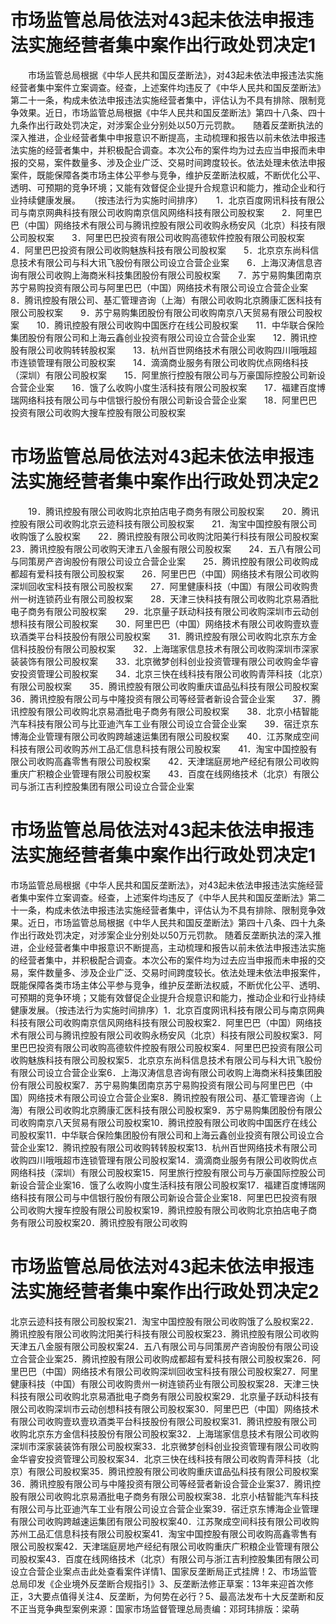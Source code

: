 # 市场监管总局依法对43起未依法申报违法实施经营者集中案作出行政处罚决定1

　　市场监管总局根据《中华人民共和国反垄断法》，对43起未依法申报违法实施经营者集中案件立案调查。经查，上述案件均违反了《中华人民共和国反垄断法》第二十一条，构成未依法申报违法实施经营者集中，评估认为不具有排除、限制竞争效果。近日，市场监管总局根据《中华人民共和国反垄断法》第四十八条、四十九条作出行政处罚决定，对涉案企业分别处以50万元罚款。　　随着反垄断执法的深入推进，企业经营者集中申报意识不断提高，主动梳理和报告以前未依法申报违法实施的经营者集中，并积极配合调查。本次公布的案件均为过去应当申报而未申报的交易，案件数量多、涉及企业广泛、交易时间跨度较长。依法处理未依法申报案件，既能保障各类市场主体公平参与竞争，维护反垄断法权威，不断优化公平、透明、可预期的竞争环境；又能有效督促企业提升合规意识和能力，推动企业和行业持续健康发展。　　（按违法行为实施时间排序）　　1．北京百度网讯科技有限公司与南京网典科技有限公司收购南京信风网络科技有限公司股权案　　2．阿里巴巴（中国）网络技术有限公司与腾讯控股有限公司收购永杨安风（北京）科技有限公司股权案　　3．阿里巴巴投资有限公司收购高德软件控股有限公司股权案　　4．阿里巴巴投资有限公司收购魅族科技有限公司股权案　　5．北京京东尚科信息技术有限公司与科大讯飞股份有限公司设立合营企业案　　6．上海汉涛信息咨询有限公司收购上海商米科技集团股份有限公司股权案　　7．苏宁易购集团南京苏宁易购投资有限公司与阿里巴巴（中国）网络技术有限公司设立合营企业案　　8．腾讯控股有限公司、基汇管理咨询（上海）有限公司收购北京腾康汇医科技有限公司股权案　　9．苏宁易购集团股份有限公司收购南京八天贸易有限公司股权案　　10．腾讯控股有限公司收购中国医疗在线公司股权案　　11．中华联合保险集团股份有限公司和上海云鑫创业投资有限公司设立合营企业案　　12．腾讯控股有限公司收购转转股权案　　13．杭州百世网络技术有限公司收购四川哦哦超市连锁管理有限公司股权案　　14．滴滴商业服务有限公司收购优点网络科技（深圳）有限公司股权案　　15．阿里旅行控股有限公司与万豪国际控股公司新设合营企业案　　16．饿了么收购小度生活科技有限公司股权案　　17．福建百度博瑞网络科技有限公司与中信银行股份有限公司新设合营企业案　　18．阿里巴巴投资有限公司收购大搜车控股有限公司股权案

# 市场监管总局依法对43起未依法申报违法实施经营者集中案作出行政处罚决定2

　　19．腾讯控股有限公司收购北京拍店电子商务有限公司股权案　　20．腾讯控股有限公司收购北京云迹科技有限公司股权案　　21．淘宝中国控股有限公司收购饿了么股权案　　22．腾讯控股有限公司收购沈阳美行科技有限公司股权案　　23．腾讯控股有限公司收购天津五八金服有限公司股权案　　24．五八有限公司与同策房产咨询股份有限公司设立合营企业案　　25．腾讯控股有限公司收购成都超有爱科技有限公司股权案　　26．阿里巴巴（中国）网络技术有限公司收购深圳回收宝科技有限公司股权案　　27．阿里健康科技（中国）有限公司收购贵州一树连锁药业有限公司股权案　　28．天津三快科技有限公司收购北京易酒批电子商务有限公司股权案　　29．北京量子跃动科技有限公司收购深圳市云动创想科技有限公司股权案　　30．阿里巴巴（中国）网络技术有限公司收购壹玖壹玖酒类平台科技股份有限公司股权案　　31．腾讯控股有限公司收购北京东方金信科技股份有限公司股权案　　32．上海瑞家信息技术有限公司收购深圳市深家装装饰有限公司股权案　　33．北京微梦创科创业投资管理有限公司收购金华睿安投资管理公司股权案　　34．北京三快在线科技有限公司收购青萍科技（北京）有限公司股权案　　35．腾讯控股有限公司收购重庆谊品弘科技有限公司股权案　　36．腾讯控股有限公司与中隆投资有限公司等经营者新设合营企业案　　37．腾讯控股有限公司收购北京易酒批电子商务有限公司股权案　　38．北京小桔智能汽车科技有限公司与比亚迪汽车工业有限公司设立合营企业案　　39．宿迁京东博海企业管理有限公司收购跨越速运集团有限公司股权案　　40．江苏聚成空间科技有限公司收购苏州工品汇信息科技有限公司股权案　　41．淘宝中国控股有限公司收购高鑫零售有限公司股权案　　42．天津瑞庭房地产经纪有限公司收购重庆广积粮企业管理有限公司股权案　　43．百度在线网络技术（北京）有限公司与浙江吉利控股集团有限公司设立合营企业案

# 市场监管总局依法对43起未依法申报违法实施经营者集中案作出行政处罚决定1

市场监管总局根据《中华人民共和国反垄断法》，对43起未依法申报违法实施经营者集中案件立案调查。经查，上述案件均违反了《中华人民共和国反垄断法》第二十一条，构成未依法申报违法实施经营者集中，评估认为不具有排除、限制竞争效果。近日，市场监管总局根据《中华人民共和国反垄断法》第四十八条、四十九条作出行政处罚决定，对涉案企业分别处以50万元罚款。 随着反垄断执法的深入推进，企业经营者集中申报意识不断提高，主动梳理和报告以前未依法申报违法实施的经营者集中，并积极配合调查。本次公布的案件均为过去应当申报而未申报的交易，案件数量多、涉及企业广泛、交易时间跨度较长。依法处理未依法申报案件，既能保障各类市场主体公平参与竞争，维护反垄断法权威，不断优化公平、透明、可预期的竞争环境；又能有效督促企业提升合规意识和能力，推动企业和行业持续健康发展。（按违法行为实施时间排序）1．北京百度网讯科技有限公司与南京网典科技有限公司收购南京信风网络科技有限公司股权案2．阿里巴巴（中国）网络技术有限公司与腾讯控股有限公司收购永杨安风（北京）科技有限公司股权案3．阿里巴巴投资有限公司收购高德软件控股有限公司股权案4．阿里巴巴投资有限公司收购魅族科技有限公司股权案5．北京京东尚科信息技术有限公司与科大讯飞股份有限公司设立合营企业案6．上海汉涛信息咨询有限公司收购上海商米科技集团股份有限公司股权案7．苏宁易购集团南京苏宁易购投资有限公司与阿里巴巴（中国）网络技术有限公司设立合营企业案8．腾讯控股有限公司、基汇管理咨询（上海）有限公司收购北京腾康汇医科技有限公司股权案9．苏宁易购集团股份有限公司收购南京八天贸易有限公司股权案10．腾讯控股有限公司收购中国医疗在线公司股权案11．中华联合保险集团股份有限公司和上海云鑫创业投资有限公司设立合营企业案12．腾讯控股有限公司收购转转股权案13．杭州百世网络技术有限公司收购四川哦哦超市连锁管理有限公司股权案14．滴滴商业服务有限公司收购优点网络科技（深圳）有限公司股权案15．阿里旅行控股有限公司与万豪国际控股公司新设合营企业案16．饿了么收购小度生活科技有限公司股权案17．福建百度博瑞网络科技有限公司与中信银行股份有限公司新设合营企业案18．阿里巴巴投资有限公司收购大搜车控股有限公司股权案19．腾讯控股有限公司收购北京拍店电子商务有限公司股权案20．腾讯控股有限公司收购

# 市场监管总局依法对43起未依法申报违法实施经营者集中案作出行政处罚决定2

北京云迹科技有限公司股权案21．淘宝中国控股有限公司收购饿了么股权案22．腾讯控股有限公司收购沈阳美行科技有限公司股权案23．腾讯控股有限公司收购天津五八金服有限公司股权案24．五八有限公司与同策房产咨询股份有限公司设立合营企业案25．腾讯控股有限公司收购成都超有爱科技有限公司股权案26．阿里巴巴（中国）网络技术有限公司收购深圳回收宝科技有限公司股权案27．阿里健康科技（中国）有限公司收购贵州一树连锁药业有限公司股权案28．天津三快科技有限公司收购北京易酒批电子商务有限公司股权案29．北京量子跃动科技有限公司收购深圳市云动创想科技有限公司股权案30．阿里巴巴（中国）网络技术有限公司收购壹玖壹玖酒类平台科技股份有限公司股权案31．腾讯控股有限公司收购北京东方金信科技股份有限公司股权案32．上海瑞家信息技术有限公司收购深圳市深家装装饰有限公司股权案33．北京微梦创科创业投资管理有限公司收购金华睿安投资管理公司股权案34．北京三快在线科技有限公司收购青萍科技（北京）有限公司股权案35．腾讯控股有限公司收购重庆谊品弘科技有限公司股权案36．腾讯控股有限公司与中隆投资有限公司等经营者新设合营企业案37．腾讯控股有限公司收购北京易酒批电子商务有限公司股权案38．北京小桔智能汽车科技有限公司与比亚迪汽车工业有限公司设立合营企业案39．宿迁京东博海企业管理有限公司收购跨越速运集团有限公司股权案40．江苏聚成空间科技有限公司收购苏州工品汇信息科技有限公司股权案41．淘宝中国控股有限公司收购高鑫零售有限公司股权案42．天津瑞庭房地产经纪有限公司收购重庆广积粮企业管理有限公司股权案43．百度在线网络技术（北京）有限公司与浙江吉利控股集团有限公司设立合营企业案点击此处查看案件详情1、国家反垄断局正式挂牌！2、市场监管总局印发《企业境外反垄断合规指引》3、反垄断法修正草案：13年来迎首次修正，3大要点值得关注4、反垄断，为何势在必行？5、最高法发布十大反垄断和反不正当竞争典型案例来源：国家市场监督管理总局责编：邓珂玮排版：梁萌

